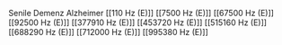 Senile Demenz Alzheimer
[[110 Hz (E)]]
[[7500 Hz (E)]]
[[67500 Hz (E)]]
[[92500 Hz (E)]]
[[377910 Hz (E)]]
[[453720 Hz (E)]]
[[515160 Hz (E)]]
[[688290 Hz (E)]]
[[712000 Hz (E)]]
[[995380 Hz (E)]]